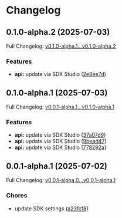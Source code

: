 # Changelog

## 0.1.0-alpha.2 (2025-07-03)

Full Changelog: [v0.1.0-alpha.1...v0.1.0-alpha.2](https://github.com/segphault/promptline-typescript/compare/v0.1.0-alpha.1...v0.1.0-alpha.2)

### Features

* **api:** update via SDK Studio ([2e8ee7d](https://github.com/segphault/promptline-typescript/commit/2e8ee7dce8b1f40abc95c60bad0308a410bb9dc3))

## 0.1.0-alpha.1 (2025-07-03)

Full Changelog: [v0.0.1-alpha.1...v0.1.0-alpha.1](https://github.com/segphault/promptline-typescript/compare/v0.0.1-alpha.1...v0.1.0-alpha.1)

### Features

* **api:** update via SDK Studio ([37a07d9](https://github.com/segphault/promptline-typescript/commit/37a07d916492c8a41291e67e6dcaa7dc2b5cf6ef))
* **api:** update via SDK Studio ([9bead47](https://github.com/segphault/promptline-typescript/commit/9bead470bab576302e90147ba27f03fa68eab4c0))
* **api:** update via SDK Studio ([778292a](https://github.com/segphault/promptline-typescript/commit/778292a76ca700bef3a56a0cd16771dc05eaa418))

## 0.0.1-alpha.1 (2025-07-02)

Full Changelog: [v0.0.1-alpha.0...v0.0.1-alpha.1](https://github.com/segphault/promptline-typescript/compare/v0.0.1-alpha.0...v0.0.1-alpha.1)

### Chores

* update SDK settings ([a23fcf8](https://github.com/segphault/promptline-typescript/commit/a23fcf81dec5e1828d2908160d29f8c57dfc543d))
